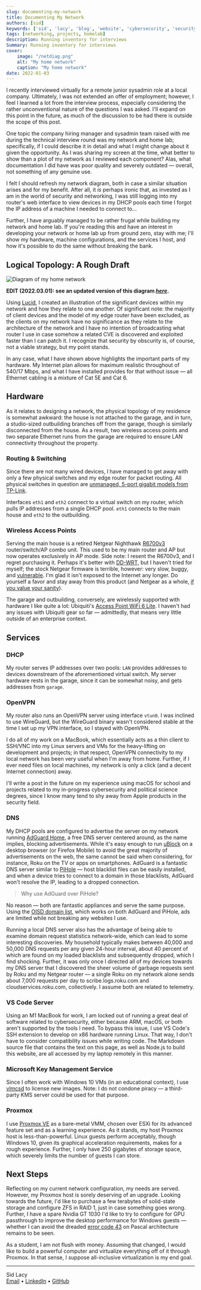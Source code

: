 ```yaml
---
slug: documenting-my-network
title: Documenting My Network
authors: [sid]
keywords: ['sid', 'lacy', 'blog', 'website', 'cybersecurity', 'security', 'computer', 'hackthebox', 'htb', 'tech', 'network', 'diagram']
tags: [networking, projects, homelab]
description: Running inventory for interviews
Summary: Running inventory for interviews
cover:
    image: "/netdiag.png"
    alt: "My home network"
    caption: "My home network"
date: 2022-01-03
---
```


I recently interviewed virtually for a remote junior sysadmin role at a local company. Ultimately, I was not extended an offer of employment; however, I feel I learned a lot from the interview process, especially considering the rather unconventional nature of the questions I was asked. I'll expand on this point in the future, as much of the discussion to be had there is outside the scope of this post.

One topic the company hiring manager and sysadmin team raised with me during the technical interview round was my network and home lab; specifically, if I could describe it in detail and what I might change about it given the opportunity. As I was sharing my screen at the time, what better to show than a plot of my network as I reviewed each component? Alas, what documentation I did have was poor quality and severely outdated — overall, not something of any genuine use.

<!--truncate-->

I felt I should refresh my network diagram, both in case a similar situation arises and for my benefit. After all, it *is* perhaps ironic that, as invested as I am in the world of security and networking, I was still logging into my router's web interface to view devices in my DHCP pools each time I forgot the IP address of a machine I needed to connect to...

Further, I have arguably managed to be rather frugal while building my network and home lab. If you're reading this and have an interest in developing your network or home lab up from ground zero, stay with me; I'll show my hardware, machine configurations, and the services I host, and how it's possible to do the same without breaking the bank.

## Logical Topology: A Rough Draft

![Diagram of my home network](/netdiag_old.png)

**EDIT (2022.03.01): see an updated version of this diagram [*here*](/netdiag.png).**

Using [Lucid](https://lucid.app), I created an illustration of the significant devices within my network and how they relate to one another. Of significant note: the majority of client devices and the model of my edge router have been excluded, as the clients on my network have no significance as they relate to the architecture of the network and I have no intention of broadcasting what router I use in case somehow a related CVE is discovered and exploited faster than I can patch it. I recognize that security by obscurity is, of course, not a viable strategy, but my point stands.

In any case, what I have shown above highlights the important parts of my hardware. My Internet plan allows for maximum realistic throughout of 540/17 Mbps, and what I have installed provides for that without issue — all Ethernet cabling is a mixture of Cat 5E and Cat 6.

## Hardware

As it relates to designing a network, the physical topology of my residence is somewhat awkward: the house is not attached to the garage, and in turn, a studio-sized outbuilding branches off from the garage, though is similarly disconnected from the house. As a result, two wireless access points and two separate Ethernet runs from the garage are required to ensure LAN connectivity throughout the property.

### Routing & Switching
Since there are not many wired devices, I have managed to get away with only a few physical switches and my edge router for packet routing. All physical switches in question are [unmanaged, 5-port gigabit models from TP-Link](https://www.tp-link.com/us/home-networking/5-port-switch/tl-sg105/).

Interfaces `eth1` and `eth2` connect to a virtual switch on my router, which pulls IP addresses from a single DHCP pool.  `eth1` connects to the main house and `eth2` to the outbuilding.

### Wireless Access Points

Serving the main house is a retired Netgear Nighthawk [R6700v3](https://www.netgear.com/support/product/R6700v3.aspx) router/switch/AP combo unit. This used to be my main router and AP but now operates exclusively in AP mode. Side note: I resent the R6700v3, and I regret purchasing it. Perhaps it's better with [DD-WRT](https://wiki.dd-wrt.com/wiki/index.php/Netgear_R6700v3), but I haven't tried for myself; the stock Netgear firmware is terrible, however: very slow, buggy, and [vulnerable](https://securityaffairs.co/wordpress/126179/hacking/netgear-nighthawk-r6700v3-flaws.html). I'm glad it isn't exposed to the Internet any longer. Do yourself a favor and stay away from this product (and Netgear as a whole, [if you value your sanity](https://www.tomsguide.com/news/netgear-router-patches-nov21)).

The garage and outbuilding, conversely, are wirelessly supported with hardware I like quite a lot: Ubiquiti's [Access Point WiFi 6 Lite](https://store.ui.com/products/unifi-ap-6-lite). I haven't had any issues with Ubiquiti gear so far — admittedly, that means very little outside of an enterprise context.

## Services

### DHCP

My router serves IP addresses over two pools: `LAN` provides addresses to devices downstream of the aforementioned virtual switch. My server hardware rests in the garage, since it can be somewhat noisy, and gets addresses from `garage`.

### OpenVPN

My router also runs an OpenVPN server using interface `vtun0`. I was inclined to use WireGuard, but the WireGuard binary wasn't considered stable at the time I set up my VPN interface, so I stayed with OpenVPN.

I do all of my work on a MacBook, which essentially acts as a thin client to SSH/VNC into my Linux servers and VMs for the heavy-lifting on development and projects; in that respect, OpenVPN connectivity to my local network has been very useful when I'm away from home. Further, if I ever need files on local machines, my network is only a click (and a decent Internet connection) away.

I'll write a post in the future on my experience using macOS for school and projects related to my in-progress cybersecurity and political science degrees, since I know many tend to shy away from Apple products in the security field.

### DNS

My DHCP pools are configured to advertise the server on my network running [AdGuard Home](https://adguard.com/en/adguard-home/overview.html), a free DNS server centered around, as the name implies, blocking advertisements. While it's easy enough to run [uBlock](https://addons.mozilla.org/en-US/firefox/addon/ublock-origin/) on a desktop browser (or Firefox Mobile) to avoid the great majority of advertisements on the web, the same cannot be said when considering, for instance, Roku on the TV or apps on smartphones. AdGuard is a fantastic DNS server similar to [PiHole](https://pi-hole.net/) — host blacklist files can be easily installed, and when a device tries to connect to a domain in those blacklists, AdGuard won't resolve the IP, leading to a dropped connection.

> Why use AdGuard over PiHole?

No reason — both are fantastic appliances and serve the same purpose. Using the [OISD domain list](https://oisd.nl/), which works on both AdGuard and PiHole, ads are limited while not breaking any websites I use.

Running a local DNS server also has the advantage of being able to examine domain request statistics network-wide, which can lead to some interesting discoveries. My household typically makes between 40,000 and 50,000 DNS requests per any given 24-hour interval, about 40 percent of which are found on my loaded blacklists and subsequently dropped, which I find shocking. Further, it was only once I directed all of my devices towards my DNS server that I discovered the sheer volume of garbage requests sent by Roku and my Netgear router — a single Roku on my network alone sends about 7,000 requests per day to scribe.logs.roku.com and cloudservices.roku.com, collectively. I assume both are related to telemetry.

### VS Code Server

Using an M1 MacBook for work, I am locked out of running a great deal of software related to cybersecurity, either because ARM, macOS, or both aren't supported by the tools I need. To bypass this issue, I use VS Code's SSH extension to develop on x86 hardware running Linux. That way, I don't have to consider compatibility issues while writing code. The Markdown source file that contains the text on this page, as well as Node.js to build this website, are all accessed by my laptop remotely in this manner.

### Microsoft Key Management Service

Since I often work with Windows 10 VMs (in an educational context), I use [vlmcsd](https://hub.docker.com/r/mikolatero/vlmcsd/) to license new images. Note: I do not condone piracy — a third-party KMS server could be used for that purpose.

### Proxmox

I use [Proxmox VE](https://www.proxmox.com/en/proxmox-ve) as a bare-metal VMM, chosen over ESXi for its advanced feature set and as a learning experience. As it stands, my host Proxmox host is less-than-powerful. Linux guests perform acceptably, though Windows 10, given its graphical acceleration requirements, makes for a rough experience. Further, I only have 250 gigabytes of storage space, which severely limits the number of guests I can store.

## Next Steps

Reflecting on my current network configuration, my needs are served. However, my Proxmox host is sorely deserving of an upgrade. Looking towards the future, I'd like to purchase a few terabytes of solid-state storage and configure ZFS in RAID 1, just in case something goes wrong. Further, I have a spare Nvidia GT 1030 I'd like to try to configure for GPU passthrough to improve the desktop performance for Windows guests — whether I can avoid the dreaded [error code 43](https://mathiashueber.com/fighting-error-43-nvidia-gpu-virtual-machine/) on Pascal architecture remains to be seen.

As a student, I am not flush with money. Assuming that changed, I would like to build a powerful computer and virtualize everything off of it through Proxmox. In that sense, I suppose all-inclusive virtualization is my end goal.

---

Sid Lacy  
[Email](mailto:contact@swlacy.com?subject=Hello!) • [LinkedIn](https://www.linkedin.com/in/lacysw/) • [GitHub](https://github.com/lacysw)